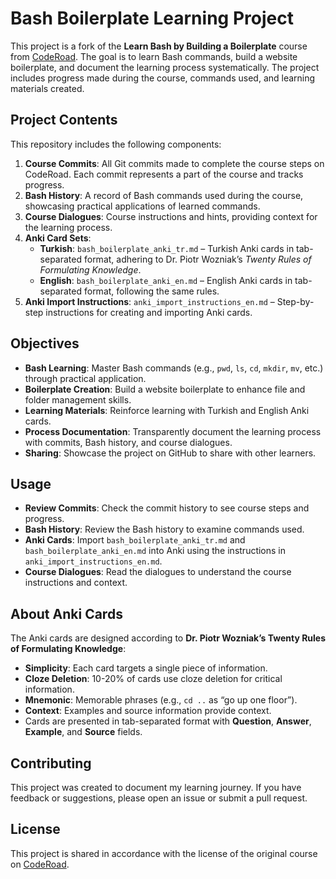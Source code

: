 # Bash Boilerplate Learning Project

This project is a fork of the **Learn Bash by Building a Boilerplate** course from [CodeRoad](https://coderoad.io/). The goal is to learn Bash commands, build a website boilerplate, and document the learning process systematically. The project includes progress made during the course, commands used, and learning materials created.

## Project Contents
This repository includes the following components:
1. **Course Commits**: All Git commits made to complete the course steps on CodeRoad. Each commit represents a part of the course and tracks progress.
2. **Bash History**: A record of Bash commands used during the course, showcasing practical applications of learned commands.
3. **Course Dialogues**: Course instructions and hints, providing context for the learning process.
4. **Anki Card Sets**:
   - **Turkish**: `bash_boilerplate_anki_tr.md` – Turkish Anki cards in tab-separated format, adhering to Dr. Piotr Wozniak’s *Twenty Rules of Formulating Knowledge*.
   - **English**: `bash_boilerplate_anki_en.md` – English Anki cards in tab-separated format, following the same rules.
5. **Anki Import Instructions**: `anki_import_instructions_en.md` – Step-by-step instructions for creating and importing Anki cards.

## Objectives
- **Bash Learning**: Master Bash commands (e.g., `pwd`, `ls`, `cd`, `mkdir`, `mv`, etc.) through practical application.
- **Boilerplate Creation**: Build a website boilerplate to enhance file and folder management skills.
- **Learning Materials**: Reinforce learning with Turkish and English Anki cards.
- **Process Documentation**: Transparently document the learning process with commits, Bash history, and course dialogues.
- **Sharing**: Showcase the project on GitHub to share with other learners.

## Usage
- **Review Commits**: Check the commit history to see course steps and progress.
- **Bash History**: Review the Bash history to examine commands used.
- **Anki Cards**: Import `bash_boilerplate_anki_tr.md` and `bash_boilerplate_anki_en.md` into Anki using the instructions in `anki_import_instructions_en.md`.
- **Course Dialogues**: Read the dialogues to understand the course instructions and context.

## About Anki Cards
The Anki cards are designed according to **Dr. Piotr Wozniak’s Twenty Rules of Formulating Knowledge**:
- **Simplicity**: Each card targets a single piece of information.
- **Cloze Deletion**: 10-20% of cards use cloze deletion for critical information.
- **Mnemonic**: Memorable phrases (e.g., `cd ..` as “go up one floor”).
- **Context**: Examples and source information provide context.
- Cards are presented in tab-separated format with **Question**, **Answer**, **Example**, and **Source** fields.

## Contributing
This project was created to document my learning journey. If you have feedback or suggestions, please open an issue or submit a pull request.

## License
This project is shared in accordance with the license of the original course on [CodeRoad](https://coderoad.io/).